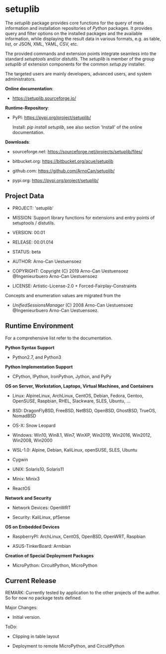 setuplib
========

The *setuplib* package provides core functions for the query of meta information 
and installation repositories of *Python* packages. It provides query and filter 
options on the installed packages and the available information, while displaying
the result data in various formats, e.g. as table, list, or JSON, XML, YAML,
CSV, etc.

The provided commands and extension points integrate seamless into the standard
*setuptools* and/or *distutils*. The *setuplib* is member of the group *setuplib*
of extension components for the common *setup.py* installer. 

The targeted users are mainly developers, advanced users, and system administrators.

**Online documentation**:

* https://setuplib.sourceforge.io/

**Runtime-Repository**:

* PyPI: https://pypi.org/project/setuplib/

  Install: *pip install setuplib*, see also section 'Install' of the online documentation.


**Downloads**:

* sourceforge.net: https://sourceforge.net/projects/setuplib/files/

* bitbucket.org: https://bitbucket.org/acue/setuplib

* github.com: https://github.com/ArnoCan/setuplib/

* pypi.org: https://pypi.org/project/setuplib/


Project Data
------------

* PROJECT: 'setuplib'

* MISSION: Support library functions for extensions and entry points of setuptools / distutils.

* VERSION: 00.01

* RELEASE: 00.01.014

* STATUS: beta

* AUTHOR: Arno-Can Uestuensoez

* COPYRIGHT: Copyright (C) 2019 Arno-Can Uestuensoez @Ingenieurbuero Arno-Can Uestuensoez

* LICENSE: Artistic-License-2.0 + Forced-Fairplay-Constraints

Concepts and enumeration values are migrated from the 

* *UnifiedSessionsManager* (C) 2008 Arno-Can Uestuensoez @Ingenieurbuero Arno-Can Uestuensoez.  

Runtime Environment
-------------------
For a comprehensive list refer to the documentation.

**Python Syntax Support**

*  Python2.7, and Python3

**Python Implementation Support**

*  CPython, IPython, IronPython, Jython, and PyPy

**OS on Server, Workstation, Laptops, Virtual Machines, and Containers**

* Linux: AlpineLinux, ArchLinux, CentOS, Debian, Fedora, Gentoo, OpenSUSE, Raspbian, RHEL, Slackware, SLES, Ubuntu, ...  

* BSD: DragonFlyBSD, FreeBSD, NetBSD, OpenBSD, GhostBSD, TrueOS, NomadBSD

* OS-X: Snow Leopard

* Windows: Win10, Win8.1, Win7, WinXP, Win2019, Win2016, Win2012, Win2008, Win2000

* WSL-1.0: Alpine, Debian, KaliLinux, openSUSE, SLES, Ubuntu

* Cygwin

* UNIX: Solaris10, Solaris11

* Minix: Minix3

* ReactOS

**Network and Security**

* Network Devices: OpenWRT

* Security: KaliLinux, pfSense

**OS on Embedded Devices**

* RaspberryPI: ArchLinux, CentOS, OpenBSD, OpenWRT, Raspbian

* ASUS-TinkerBoard: Armbian

**Creation of Special Deployment Packages**

* MicroPython: CircuitPython, MicroPython

Current Release
---------------

REMARK:
   Currently tested by application to the other projects of the author.
   So for now no package tests defined.

Major Changes:

* Initial version.

ToDo:

* Clipping in table layout

* Deployment to remote MicroPython, and CircuitPython

